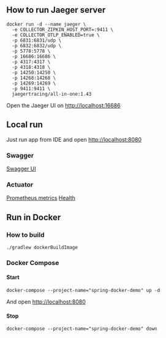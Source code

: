 ## How to run Jaeger server
```shell
docker run -d --name jaeger \
  -e COLLECTOR_ZIPKIN_HOST_PORT=:9411 \
  -e COLLECTOR_OTLP_ENABLED=true \
  -p 6831:6831/udp \
  -p 6832:6832/udp \
  -p 5778:5778 \
  -p 16686:16686 \
  -p 4317:4317 \
  -p 4318:4318 \
  -p 14250:14250 \
  -p 14268:14268 \
  -p 14269:14269 \
  -p 9411:9411 \
  jaegertracing/all-in-one:1.43
```
Open the Jaeger UI on [http://localhost:16686](http://localhost:16686)

## Local run
Just run app from IDE and open [http://localhost:8080](http://localhost:8080)

### Swagger
[Swagger UI](http://localhost:8090/actuator/swagger-ui)

### Actuator
[Prometheus metrics](http://localhost:8090/actuator/prometheus)
[Health](http://localhost:8090/actuator/health)

## Run in Docker
### How to build
```shell
./gradlew dockerBuildImage
```

### Docker Compose
#### Start
```shell
docker-compose --project-name="spring-docker-demo" up -d
```
And open [http://localhost:8080](http://localhost:8080)

#### Stop
```shell
docker-compose --project-name="spring-docker-demo" down
```
